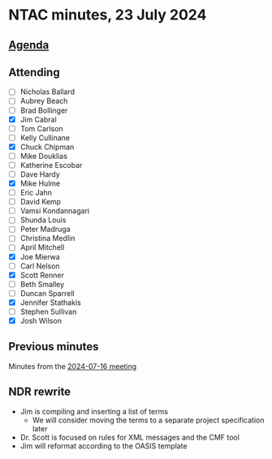 # NTAC minutes, 23 July 2024

## [Agenda](2024-07-23-agenda.md)

## Attending

- [ ] Nicholas Ballard
- [ ] Aubrey Beach
- [ ] Brad Bollinger
- [x] Jim Cabral
- [ ] Tom Carlson
- [ ] Kelly Cullinane
- [x] Chuck Chipman
- [ ] Mike Douklias
- [ ] Katherine Escobar
- [ ] Dave Hardy
- [x] Mike Hulme
- [ ] Eric Jahn
- [ ] David Kemp
- [ ] Vamsi Kondannagari
- [ ] Shunda Louis
- [ ] Peter Madruga
- [ ] Christina Medlin
- [ ] April Mitchell
- [x] Joe Mierwa
- [ ] Carl Nelson
- [x] Scott Renner
- [ ] Beth Smalley
- [ ] Duncan Sparrell
- [x] Jennifer Stathakis
- [ ] Stephen Sullivan
- [x] Josh Wilson

## Previous minutes

Minutes from the [2024-07-16 meeting](2024-07-16-minutes.md) 

## NDR rewrite

* Jim is compiling and inserting a list of terms
  * We will consider moving the terms to a separate project specification later
* Dr. Scott is focused on rules for XML messages and the CMF tool
* Jim will reformat according to the OASIS template

  


